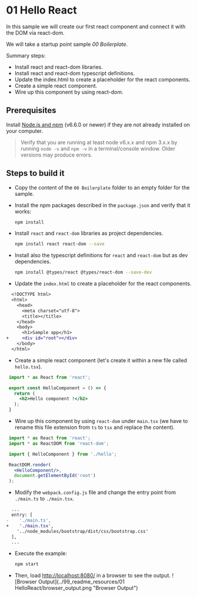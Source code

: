 # 01 Hello React

In this sample we will create our first react component and connect it with the
DOM via react-dom.

We will take a startup point sample _00 Boilerplate_.

Summary steps:

- Install react and react-dom libraries.
- Install react and react-dom typescript definitions.
- Update the index.html to create a placeholder for the react components.
- Create a simple react component.
- Wire up this component by using react-dom.

## Prerequisites

Install [Node.js and npm](https://nodejs.org/en/) (v6.6.0 or newer) if they are not already
installed on your computer.

> Verify that you are running at least node v6.x.x and npm 3.x.x by running `node -v` and `npm -v`
in a terminal/console window. Older versions may produce errors.

## Steps to build it

- Copy the content of the `00 Boilerplate` folder to an empty folder for the sample.

- Install the npm packages described in the `package.json` and verify that it works:

  ```bash
  npm install
  ```

- Install `react` and `react-dom` libraries as project dependencies.

  ```bash
  npm install react react-dom --save
  ```

- Install also the typescript definitions for `react` and `react-dom`
but as dev dependencies.

  ```bash
  npm install @types/react @types/react-dom --save-dev
  ```

- Update the `index.html` to create a placeholder for the react components.

```diff
  <!DOCTYPE html>
  <html>
    <head>
      <meta charset="utf-8">
      <title></title>
    </head>
    <body>
      <h1>Sample app</h1>
+     <div id="root"></div>
    </body>
  </html>
```

- Create a simple react component (let's create it within a new file called `hello.tsx`).

 ```jsx
  import * as React from 'react';

  export const HelloComponent = () => {
    return (
      <h2>Hello component !</h2>
    );
  }
 ```

- Wire up this component by using `react-dom` under `main.tsx` (we have to rename
  this file extension from `ts` to `tsx` and replace the content).

 ```jsx
  import * as React from 'react';
  import * as ReactDOM from 'react-dom';

  import { HelloComponent } from './hello';

  ReactDOM.render(
    <HelloComponent/>,
    document.getElementById('root')
  );
 ```

- Modify the `webpack.config.js` file and change the entry point from `./main.ts`
to `./main.tsx`.

```diff
  ...
  entry: [
-    './main.ts',
+    './main.tsx',
    '../node_modules/bootstrap/dist/css/bootstrap.css'
  ],
  ...
```

- Execute the example:

  ```bash
  npm start
  ```

- Then, load [http://localhost:8080/](http://localhost:8080/) in a browser to see the output.
![Browser Output](../99_readme_resources/01 HelloReact/browser_output.png "Browser Output")

